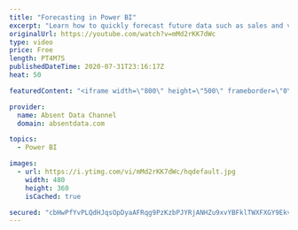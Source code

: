 ```yaml
---
title: "Forecasting in Power BI"
excerpt: "Learn how to quickly forecast future data such as sales and values with the analytics pane in Power BI."
originalUrl: https://youtube.com/watch?v=mMd2rKK7dWc
type: video
price: Free
length: PT4M7S
publishedDateTime: 2020-07-31T23:16:17Z
heat: 50

featuredContent: "<iframe width=\"800\" height=\"500\" frameborder=\"0\" src=\"https://www.youtube.com/embed/mMd2rKK7dWc\" allow=\"accelerometer; autoplay; encrypted-media; gyroscope; picture-in-picture\" allowfullscreen></iframe>"

provider:
  name: Absent Data Channel
  domain: absentdata.com

topics:
  - Power BI

images:
  - url: https://i.ytimg.com/vi/mMd2rKK7dWc/hqdefault.jpg
    width: 480
    height: 360
    isCached: true

secured: "cbHwPfYvPLQdHJqsOpDyaAFRqg9PzKzbPJYRjANHZu9xvYBFklTWXFXGY9Ekvbj6K43pyxt1h9tDE/BbHzeNZjcMCfqK3Is2N80hB7kHL/mvLIY0+9+UfDZo7ripQOnK67GXmPIghOsy9yCbULkgXzYYxhjVJ/uH44PHg58JFzedlSHA9bn2cqBdgQM0xUbsIjcXyG4zYpAb2H+q0KLf42Ed9aVM3QzltGb/eCXZBcl6GmZ6lS86hoD7emODrJxhSU1nQPVDd1NXXFXMiSGEus7S9LZNPciJmcECgtyP9VmMAMskjmJHm0QTogiLSGW9S4qMXMbVmXb6sQi0nWsDl3YWD6rAoRhu+PS/YKJ+92EhPIDiHs4w77b9i2BixKiV3pXZ0az17tkBVk7SKg/F5TVnsKYtsY9r7QpGj3wUjkg=;pgz2TBKT9OXqu5MUIKobTA=="
---
```



